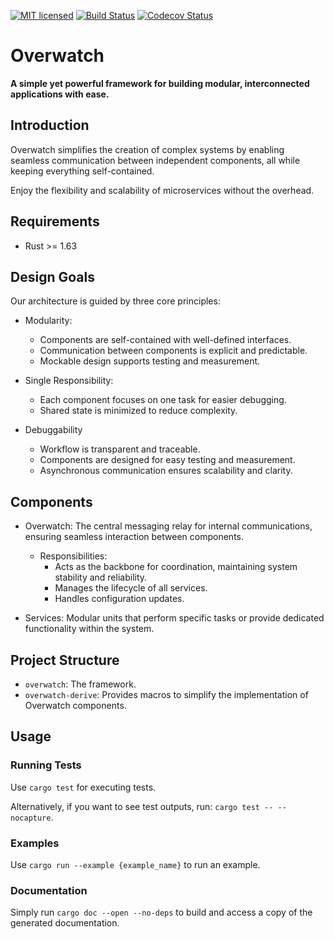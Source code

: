 [![MIT licensed][mit-badge]][mit-url]
[![Build Status][actions-badge]][actions-url]
[![Codecov Status][codecov-badge]][codecov-url]

[mit-badge]: https://img.shields.io/badge/license-MIT-blue.svg

[mit-url]: https://github.com/logos-co/Overwatch/blob/master/LICENSE

[actions-badge]: https://github.com/logos-co/Overwatch/workflows/CI/badge.svg

[actions-url]: https://github.com/logos-co/Overwatch/actions/workflows/main.yml?query=workflow%3ACI+branch%3Amain

[codecov-badge]: https://codecov.io/github/logos-co/Overwatch/branch/main/graph/badge.svg?token=H4CQWRUCUS

[codecov-url]: https://codecov.io/github/logos-co/Overwatch

# Overwatch

**A simple yet powerful framework for building modular, interconnected applications with ease.**

## Introduction

Overwatch simplifies the creation of complex systems by enabling seamless communication between independent
components, all while keeping everything self-contained.

Enjoy the flexibility and scalability of microservices without the overhead.

## Requirements

- Rust >= 1.63

## Design Goals

Our architecture is guided by three core principles:

- Modularity:
    - Components are self-contained with well-defined interfaces.
    - Communication between components is explicit and predictable.
    - Mockable design supports testing and measurement.

- Single Responsibility:
    - Each component focuses on one task for easier debugging.
    - Shared state is minimized to reduce complexity.

- Debuggability
    - Workflow is transparent and traceable.
    - Components are designed for easy testing and measurement.
    - Asynchronous communication ensures scalability and clarity.

## Components

- Overwatch: The central messaging relay for internal communications, ensuring seamless interaction between
  components.
    - Responsibilities:
        - Acts as the backbone for coordination, maintaining system stability and reliability.
        - Manages the lifecycle of all services.
        - Handles configuration updates.

- Services: Modular units that perform specific tasks or provide dedicated functionality within the system.

## Project Structure

- `overwatch`: The framework.
- `overwatch-derive`: Provides macros to simplify the implementation of Overwatch components.

## Usage

### Running Tests

Use `cargo test` for executing tests.

Alternatively, if you want to see test outputs, run: `cargo test -- --nocapture`.

### Examples

Use `cargo run --example {example_name}` to run an example.

### Documentation

Simply run `cargo doc --open --no-deps` to build and access a copy of the generated documentation.
